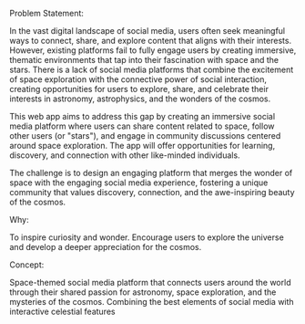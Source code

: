Problem Statement:

In the vast digital landscape of social media, users often seek meaningful ways to connect, share, and explore content that aligns with their interests. However, existing platforms fail to fully engage users by creating immersive, thematic environments that tap into their fascination with space and the stars. There is a lack of social media platforms that combine the excitement of space exploration with the connective power of social interaction, creating opportunities for users to explore, share, and celebrate their interests in astronomy, astrophysics, and the wonders of the cosmos.

This web app aims to address this gap by creating an immersive social media platform where users can share content related to space, follow other users (or "stars"), and engage in community discussions centered around space exploration. The app will offer opportunities for learning, discovery, and connection with other like-minded individuals.

The challenge is to design an engaging platform that merges the wonder of space with the engaging social media experience, fostering a unique community that values discovery, connection, and the awe-inspiring beauty of the cosmos.

Why:

To inspire curiosity and wonder. Encourage users to explore the universe and develop a deeper appreciation for the cosmos. 


Concept:

Space-themed social media platform that connects users around the world through their shared passion for astronomy, space exploration, and the mysteries of the cosmos. Combining the best elements of social media with interactive celestial features

